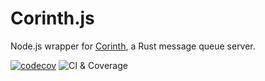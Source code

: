 # Corinth.js

Node.js wrapper for [Corinth](https://github.com/dotvirus/corinth), a Rust message queue server.

[![codecov](https://codecov.io/gh/dotvirus/corinth.js/branch/dev/graph/badge.svg?token=ILBZQH7KH8)](https://codecov.io/gh/dotvirus/corinth.js)
![CI & Coverage](https://github.com/dotvirus/corinth.js/workflows/CI%20&%20Coverage/badge.svg)
